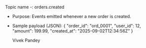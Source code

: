 Topic name -: orders.created
   - Purpose: Events emitted whenever a new order is created.
   - Sample payload (JSON):
     {
       "order_id": "ord_0001",
       "user_id": 12,
       "amount": 199.99,
       "created_at": "2025-09-02T12:34:56Z"
     }

     Vivek Pandey